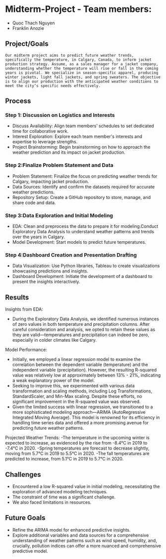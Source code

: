 # Midterm-Project - Team members: 
- Quoc Thach Nguyen
- Franklin Anozie

## Project/Goals
	Our midterm project aims to predict future weather trends, specifically the temperature, in Calgary, Canada, to inform jacket production strategy. Assume, as a sales manager for a jacket company, understanding whether the temperature will rise or fall in the coming years is pivotal. We specialize in season-specific apparel, producing winter jackets, light fall jackets, and spring sweaters. The objective is to align our production with the anticipated weather conditions to meet the city’s specific needs effectively.

## Process

### Step 1: Discussion on Logistics and Interests

- Discuss Availability: Align team members’ schedules to set dedicated time for collaborative work.
- Interest Exploration: Explore each team member's interests and expertise to leverage strengths.
- Project Brainstorming: Begin brainstorming on how to approach the weather prediction and its impact on jacket production.

### Step 2:Finalize Problem Statement and Data
- Problem Statement: Finalize the focus on predicting weather trends for Calgary, impacting jacket production.
- Data Sources: Identify and confirm the datasets required for accurate weather predictions.
- Repository Setup: Create a GitHub repository to store, manage, and share code and data.

### Step 3:Data Exploration and Initial Modeling
- EDA: Clean and preprocess the data to prepare it for modeling.Conduct Exploratory Data Analysis to understand weather patterns and trends over the years in Calgary.
- Model Development: Start models to predict future temperatures.

### Step 4:Dashboard Creation and Presentation Drafting
- Data Visualization: Use Python libraries, Tableau to create visualizations showcasing predictions and insights.
- Dashboard Development: Initiate the development of a dashboard to present the insights interactively.

## Results

Insights from EDA:
- During the Exploratory Data Analysis, we identified numerous instances of zero values in both temperature and precipitation columns. After careful consideration and analysis, we opted to retain these values as they are valid—temperatures and precipitation can indeed be zero, especially in colder climates like Calgary.

Model Performance:
- Initially, we employed a linear regression model to examine the correlation between the dependent variable (temperature) and the independent variable (precipitation). However, the resulting R-squared value was relatively low at approximately between 13% - 21%, indicating a weak explanatory power of the model.
- Seeking to improve this, we experimented with various data transformation and scaling methods, including Log Transformations, StandardScaler, and Min-Max scaling. Despite these efforts, no significant improvement in the R-squared value was observed.
- Given the limited success with linear regression, we transitioned to a more sophisticated modeling approach—ARIMA (AutoRegressive Integrated Moving Average). This model is renowned for its efficiency in handling time series data and offered a more promising avenue for predicting future weather patterns.

Projected Weather Trends:
-The temperature in the upcoming winter is expected to increase, as evidenced by the rise from -8.4°C in 2019 to -7.4°C in 2020.
-Spring temperatures are forecast to decrease slightly, moving from 5.7°C in 2019 to 5.5°C in 2020.
-The fall temperatures are predicted to increase, from 5.1°C in 2019 to 5.7°C in 2020.
    
## Challenges 
- Encountered a low R-squared value in initial modeling, necessitating the exploration of advanced modeling techniques.
- The constraint of time was a significant challenge.
- We also faced limitations in resources.
	
## Future Goals
- Refine the ARIMA model for enhanced predictive insights.
- Explore additional variables and data sources for a comprehensive understanding of weather patterns such as wind speed, humidity, and, crucially, pollution indices can offer a more nuanced and comprehensive predictive model.
	